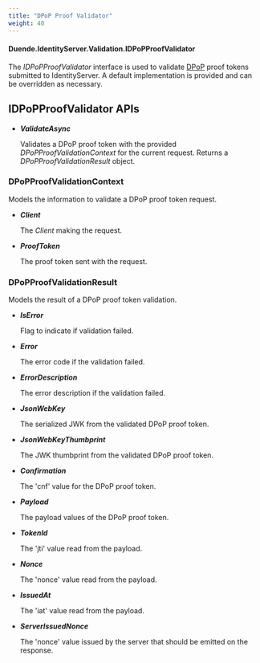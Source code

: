 ```yaml
---
title: "DPoP Proof Validator"
weight: 40
---
```


#### Duende.IdentityServer.Validation.IDPoPProofValidator

The *IDPoPProofValidator* interface is used to validate [DPoP](/identityserver/v7/tokens/pop/dpop) proof tokens submitted to IdentityServer.
A default implementation is provided and can be overridden as necessary.

## IDPoPProofValidator APIs

* ***ValidateAsync***
    
    Validates a DPoP proof token with the provided *DPoPProofValidationContext* for the current request.
    Returns a *DPoPProofValidationResult* object.


### DPoPProofValidationContext
Models the information to validate a DPoP proof token request.

* ***Client***
    
    The *Client* making the request.

* ***ProofToken***
    
    The proof token sent with the request.

### DPoPProofValidationResult
Models the result of a DPoP proof token validation.

* ***IsError***
    
    Flag to indicate if validation failed.

* ***Error***
    
    The error code if the validation failed.

* ***ErrorDescription***
    
    The error description if the validation failed.

* ***JsonWebKey***
    
    The serialized JWK from the validated DPoP proof token.

* ***JsonWebKeyThumbprint***
    
    The JWK thumbprint from the validated DPoP proof token.

* ***Confirmation***
    
    The 'cnf' value for the DPoP proof token.

* ***Payload***
    
    The payload values of the DPoP proof token.

* ***TokenId***
    
    The 'jti' value read from the payload.

* ***Nonce***
    
    The 'nonce' value read from the payload.

* ***IssuedAt***
    
    The 'iat' value read from the payload.

* ***ServerIssuedNonce***
    
    The 'nonce' value issued by the server that should be emitted on the response.

